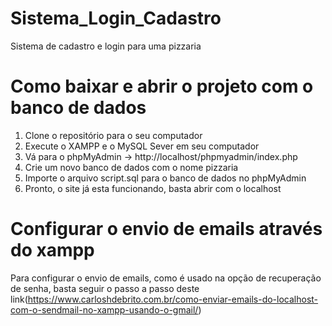 # Sistema_Login_Cadastro
Sistema de cadastro e login para uma pizzaria

# Como baixar e abrir o projeto com o banco de dados
1. Clone o repositório para o seu computador
2. Execute o XAMPP e o MySQL Sever em seu computador 
3. Vá para o phpMyAdmin -> http://localhost/phpmyadmin/index.php
4. Crie um novo banco de dados com o nome pizzaria
5. Importe o arquivo script.sql para o banco de dados no phpMyAdmin
6. Pronto, o site já esta funcionando, basta abrir com o localhost

# Configurar o envio de emails através do xampp 
Para configurar o envio de emails, como é usado na opção de recuperação de senha, basta seguir o passo a passo deste link(https://www.carloshdebrito.com.br/como-enviar-emails-do-localhost-com-o-sendmail-no-xampp-usando-o-gmail/)
